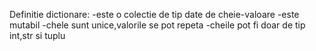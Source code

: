 Definitie dictionare:
-este o colectie de tip date de cheie-valoare
-este mutabil
-chele sunt unice,valorile se pot repeta
-cheile pot fi doar de tip int,str si tuplu
